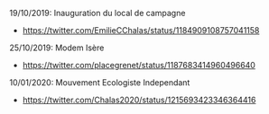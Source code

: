 19/10/2019: Inauguration du local de campagne
  - https://twitter.com/EmilieCChalas/status/1184909108757041158

25/10/2019: Modem Isère
  - https://twitter.com/placegrenet/status/1187683414960496640

10/01/2020: Mouvement Ecologiste Independant
  - https://twitter.com/Chalas2020/status/1215693423346364416
